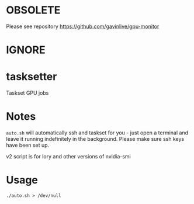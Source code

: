 # OBSOLETE
Please see repository https://github.com/gavinlive/gpu-monitor

# IGNORE

# tasksetter
Taskset GPU jobs

# Notes

`auto.sh` will automatically ssh and taskset for you - just open a terminal and leave it running indefinitely in the background. Please make sure ssh keys have been set up.

v2 script is for lory and other versions of nvidia-smi


# Usage

```
./auto.sh > /dev/null
```
